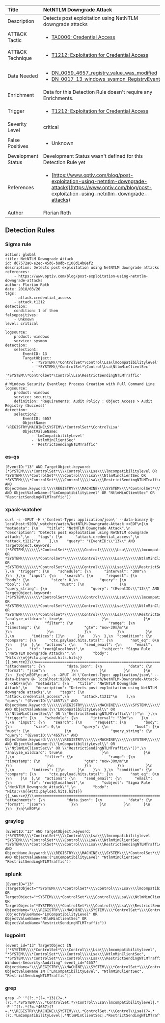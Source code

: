 | Title                | NetNTLM Downgrade Attack                                                                                                                                                 |
|:---------------------|:------------------------------------------------------------------------------------------------------------------------------------------------------------|
| Description          | Detects post exploitation using NetNTLM downgrade attacks                                                                                                                                           |
| ATT&amp;CK Tactic    |  <ul><li>[TA0006: Credential Access](https://attack.mitre.org/tactics/TA0006)</li></ul>  |
| ATT&amp;CK Technique | <ul><li>[T1212: Exploitation for Credential Access](https://attack.mitre.org/techniques/T1212)</li></ul>  |
| Data Needed          | <ul><li>[DN_0059_4657_registry_value_was_modified](../Data_Needed/DN_0059_4657_registry_value_was_modified.md)</li><li>[DN_0017_13_windows_sysmon_RegistryEvent](../Data_Needed/DN_0017_13_windows_sysmon_RegistryEvent.md)</li></ul>  |
| Enrichment           |  Data for this Detection Rule doesn't require any Enrichments.  |
| Trigger              | <ul><li>[T1212: Exploitation for Credential Access](../Triggers/T1212.md)</li></ul>  |
| Severity Level       | critical |
| False Positives      | <ul><li>Unknown</li></ul>  |
| Development Status   |  Development Status wasn't defined for this Detection Rule yet  |
| References           | <ul><li>[https://www.optiv.com/blog/post-exploitation-using-netntlm-downgrade-attacks](https://www.optiv.com/blog/post-exploitation-using-netntlm-downgrade-attacks)</li></ul>  |
| Author               | Florian Roth |


## Detection Rules

### Sigma rule

```
action: global
title: NetNTLM Downgrade Attack
id: d67572a0-e2ec-45d6-b8db-c100d14b8ef2
description: Detects post exploitation using NetNTLM downgrade attacks
references:
    - https://www.optiv.com/blog/post-exploitation-using-netntlm-downgrade-attacks
author: Florian Roth
date: 2018/03/20
tags:
    - attack.credential_access
    - attack.t1212
detection:
    condition: 1 of them
falsepositives:
    - Unknown
level: critical
--- 
logsource:
    product: windows
    service: sysmon
detection:
    selection1:
        EventID: 13
        TargetObject: 
            - '*SYSTEM\\*ControlSet*\Control\Lsa\lmcompatibilitylevel'
            - '*SYSTEM\\*ControlSet*\Control\Lsa\NtlmMinClientSec'
            - '*SYSTEM\\*ControlSet*\Control\Lsa\RestrictSendingNTLMTraffic'
---
# Windows Security Eventlog: Process Creation with Full Command Line
logsource:
    product: windows
    service: security
    definition: 'Requirements: Audit Policy : Object Access > Audit Registry (Success)'
detection:
    selection2:
        EventID: 4657
        ObjectName: '\REGISTRY\MACHINE\SYSTEM\\*ControlSet*\Control\Lsa'
        ObjectValueName: 
            - 'LmCompatibilityLevel'
            - 'NtlmMinClientSec'
            - 'RestrictSendingNTLMTraffic'

```





### es-qs
    
```
(EventID:"13" AND TargetObject.keyword:(*SYSTEM\\\\*ControlSet*\\\\Control\\\\Lsa\\\\lmcompatibilitylevel OR *SYSTEM\\\\*ControlSet*\\\\Control\\\\Lsa\\\\NtlmMinClientSec OR *SYSTEM\\\\*ControlSet*\\\\Control\\\\Lsa\\\\RestrictSendingNTLMTraffic))\n(EventID:"4657" AND ObjectName.keyword:\\\\REGISTRY\\\\MACHINE\\\\SYSTEM\\\\*ControlSet*\\\\Control\\\\Lsa AND ObjectValueName:("LmCompatibilityLevel" OR "NtlmMinClientSec" OR "RestrictSendingNTLMTraffic"))
```


### xpack-watcher
    
```
curl -s -XPUT -H \'Content-Type: application/json\' --data-binary @- localhost:9200/_watcher/watch/NetNTLM-Downgrade-Attack <<EOF\n{\n  "metadata": {\n    "title": "NetNTLM Downgrade Attack",\n    "description": "Detects post exploitation using NetNTLM downgrade attacks",\n    "tags": [\n      "attack.credential_access",\n      "attack.t1212"\n    ],\n    "query": "(EventID:\\"13\\" AND TargetObject.keyword:(*SYSTEM\\\\\\\\*ControlSet*\\\\\\\\Control\\\\\\\\Lsa\\\\\\\\lmcompatibilitylevel OR *SYSTEM\\\\\\\\*ControlSet*\\\\\\\\Control\\\\\\\\Lsa\\\\\\\\NtlmMinClientSec OR *SYSTEM\\\\\\\\*ControlSet*\\\\\\\\Control\\\\\\\\Lsa\\\\\\\\RestrictSendingNTLMTraffic))"\n  },\n  "trigger": {\n    "schedule": {\n      "interval": "30m"\n    }\n  },\n  "input": {\n    "search": {\n      "request": {\n        "body": {\n          "size": 0,\n          "query": {\n            "bool": {\n              "must": [\n                {\n                  "query_string": {\n                    "query": "(EventID:\\"13\\" AND TargetObject.keyword:(*SYSTEM\\\\\\\\*ControlSet*\\\\\\\\Control\\\\\\\\Lsa\\\\\\\\lmcompatibilitylevel OR *SYSTEM\\\\\\\\*ControlSet*\\\\\\\\Control\\\\\\\\Lsa\\\\\\\\NtlmMinClientSec OR *SYSTEM\\\\\\\\*ControlSet*\\\\\\\\Control\\\\\\\\Lsa\\\\\\\\RestrictSendingNTLMTraffic))",\n                    "analyze_wildcard": true\n                  }\n                }\n              ],\n              "filter": {\n                "range": {\n                  "timestamp": {\n                    "gte": "now-30m/m"\n                  }\n                }\n              }\n            }\n          }\n        },\n        "indices": []\n      }\n    }\n  },\n  "condition": {\n    "compare": {\n      "ctx.payload.hits.total": {\n        "not_eq": 0\n      }\n    }\n  },\n  "actions": {\n    "send_email": {\n      "email": {\n        "to": "root@localhost",\n        "subject": "Sigma Rule \'NetNTLM Downgrade Attack\'",\n        "body": "Hits:\\n{{#ctx.payload.hits.hits}}{{_source}}\\n================================================================================\\n{{/ctx.payload.hits.hits}}",\n        "attachments": {\n          "data.json": {\n            "data": {\n              "format": "json"\n            }\n          }\n        }\n      }\n    }\n  }\n}\nEOF\ncurl -s -XPUT -H \'Content-Type: application/json\' --data-binary @- localhost:9200/_watcher/watch/NetNTLM-Downgrade-Attack-2 <<EOF\n{\n  "metadata": {\n    "title": "NetNTLM Downgrade Attack",\n    "description": "Detects post exploitation using NetNTLM downgrade attacks",\n    "tags": [\n      "attack.credential_access",\n      "attack.t1212"\n    ],\n    "query": "(EventID:\\"4657\\" AND ObjectName.keyword:\\\\\\\\REGISTRY\\\\\\\\MACHINE\\\\\\\\SYSTEM\\\\\\\\*ControlSet*\\\\\\\\Control\\\\\\\\Lsa AND ObjectValueName:(\\"LmCompatibilityLevel\\" OR \\"NtlmMinClientSec\\" OR \\"RestrictSendingNTLMTraffic\\"))"\n  },\n  "trigger": {\n    "schedule": {\n      "interval": "30m"\n    }\n  },\n  "input": {\n    "search": {\n      "request": {\n        "body": {\n          "size": 0,\n          "query": {\n            "bool": {\n              "must": [\n                {\n                  "query_string": {\n                    "query": "(EventID:\\"4657\\" AND ObjectName.keyword:\\\\\\\\REGISTRY\\\\\\\\MACHINE\\\\\\\\SYSTEM\\\\\\\\*ControlSet*\\\\\\\\Control\\\\\\\\Lsa AND ObjectValueName:(\\"LmCompatibilityLevel\\" OR \\"NtlmMinClientSec\\" OR \\"RestrictSendingNTLMTraffic\\"))",\n                    "analyze_wildcard": true\n                  }\n                }\n              ],\n              "filter": {\n                "range": {\n                  "timestamp": {\n                    "gte": "now-30m/m"\n                  }\n                }\n              }\n            }\n          }\n        },\n        "indices": []\n      }\n    }\n  },\n  "condition": {\n    "compare": {\n      "ctx.payload.hits.total": {\n        "not_eq": 0\n      }\n    }\n  },\n  "actions": {\n    "send_email": {\n      "email": {\n        "to": "root@localhost",\n        "subject": "Sigma Rule \'NetNTLM Downgrade Attack\'",\n        "body": "Hits:\\n{{#ctx.payload.hits.hits}}{{_source}}\\n================================================================================\\n{{/ctx.payload.hits.hits}}",\n        "attachments": {\n          "data.json": {\n            "data": {\n              "format": "json"\n            }\n          }\n        }\n      }\n    }\n  }\n}\nEOF\n
```


### graylog
    
```
(EventID:"13" AND TargetObject.keyword:(*SYSTEM\\\\*ControlSet*\\\\Control\\\\Lsa\\\\lmcompatibilitylevel *SYSTEM\\\\*ControlSet*\\\\Control\\\\Lsa\\\\NtlmMinClientSec *SYSTEM\\\\*ControlSet*\\\\Control\\\\Lsa\\\\RestrictSendingNTLMTraffic))\n(EventID:"4657" AND ObjectName.keyword:\\\\REGISTRY\\\\MACHINE\\\\SYSTEM\\\\*ControlSet*\\\\Control\\\\Lsa AND ObjectValueName:("LmCompatibilityLevel" "NtlmMinClientSec" "RestrictSendingNTLMTraffic"))
```


### splunk
    
```
(EventID="13" (TargetObject="*SYSTEM\\\\*ControlSet*\\\\Control\\\\Lsa\\\\lmcompatibilitylevel" OR TargetObject="*SYSTEM\\\\*ControlSet*\\\\Control\\\\Lsa\\\\NtlmMinClientSec" OR TargetObject="*SYSTEM\\\\*ControlSet*\\\\Control\\\\Lsa\\\\RestrictSendingNTLMTraffic"))\n(EventID="4657" ObjectName="\\\\REGISTRY\\\\MACHINE\\\\SYSTEM\\\\*ControlSet*\\\\Control\\\\Lsa" (ObjectValueName="LmCompatibilityLevel" OR ObjectValueName="NtlmMinClientSec" OR ObjectValueName="RestrictSendingNTLMTraffic"))
```


### logpoint
    
```
(event_id="13" TargetObject IN ["*SYSTEM\\\\*ControlSet*\\\\Control\\\\Lsa\\\\lmcompatibilitylevel", "*SYSTEM\\\\*ControlSet*\\\\Control\\\\Lsa\\\\NtlmMinClientSec", "*SYSTEM\\\\*ControlSet*\\\\Control\\\\Lsa\\\\RestrictSendingNTLMTraffic"])\n(event_source="Microsoft-Windows-Security-Auditing" event_id="4657" ObjectName="\\\\REGISTRY\\\\MACHINE\\\\SYSTEM\\\\*ControlSet*\\\\Control\\\\Lsa" ObjectValueName IN ["LmCompatibilityLevel", "NtlmMinClientSec", "RestrictSendingNTLMTraffic"])
```


### grep
    
```
grep -P '^(?:.*(?=.*13)(?=.*(?:.*.*SYSTEM\\\\.*ControlSet.*\\Control\\Lsa\\lmcompatibilitylevel|.*.*SYSTEM\\\\.*ControlSet.*\\Control\\Lsa\\NtlmMinClientSec|.*.*SYSTEM\\\\.*ControlSet.*\\Control\\Lsa\\RestrictSendingNTLMTraffic)))'\ngrep -P '^(?:.*(?=.*4657)(?=.*\\REGISTRY\\MACHINE\\SYSTEM\\\\.*ControlSet.*\\Control\\Lsa)(?=.*(?:.*LmCompatibilityLevel|.*NtlmMinClientSec|.*RestrictSendingNTLMTraffic)))'
```



